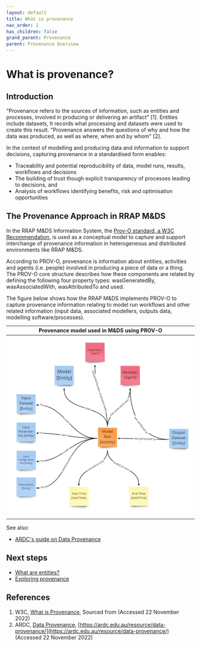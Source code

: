 ```yaml
---
layout: default
title: What is provenance
nav_order: 2
has_children: false
grand_parent: Provenance
parent: Provenance Overview
---
```

# What is provenance?

## Introduction

"Provenance refers to the sources of information, such as entities and processes, involved in producing or delivering an artifact" [1]. Entities include datasets, It records what processing and datasets were used to create this result. "Provenance answers the questions of why and how the data was produced, as well as where, when and by whom" [2]. 

In the context of modelling and producing data and information to support decisions, capturing provenance in a standardised form enables:
* Traceability and potential reproducibility of data, model runs, results, workflows and decisions
* The building of trust though explicit transparency of processes leading to decisions, and
* Analysis of workflows identifying benefits, risk and optimisation opportunities


## The Provenance Approach in RRAP M&DS

In the RRAP M&DS Information System, the [Prov-O standard, a W3C Recommendation](https://www.w3.org/TR/prov-o/), is used as a conceptual model to capture and support interchange of provenance information in heterogeneous and distributed environments like RRAP M&DS. 

According to PROV-O, provenance is information about entities, activities and agents (i.e. people) involved in producing a piece of data or a thing. The PROV-O core structure describes how these components are related by defining the following four property types: wasGeneratedBy, wasAssociatedWith, wasAttributedTo and used. 

The figure below shows how the RRAP M&DS implements PROV-O to capture provenance information relating to model run workflows and other related information (input data, associated modellers, outputs data, modelling software/processes).


| Provenance model used in M&DS using PROV-O |
|:-:|
|<img src="../../../assets/images/provenance/provenance-abstract-model.jpg" alt="drawing" width="600"/>|


See also:
* [ARDC's guide on Data Provenance](https://ardc.edu.au/resource/data-provenance/)

## Next steps

* [What are entities?](./what-are-entities.html)
* [Exploring provenance](../exploring-provenance/) 

## References

1. W3C, [What is Provenance](https://www.w3.org/2005/Incubator/prov/wiki/What_Is_Provenance), Sourced from [](https://www.w3.org/2005/Incubator/prov/wiki/What_Is_Provenance) (Accessed 22 November 2022)
2. ARDC, [Data Provenance](https://ardc.edu.au/resource/data-provenance/), [https://ardc.edu.au/resource/data-provenance/](https://ardc.edu.au/resource/data-provenance/) (Accessed 22 November 2022)
 